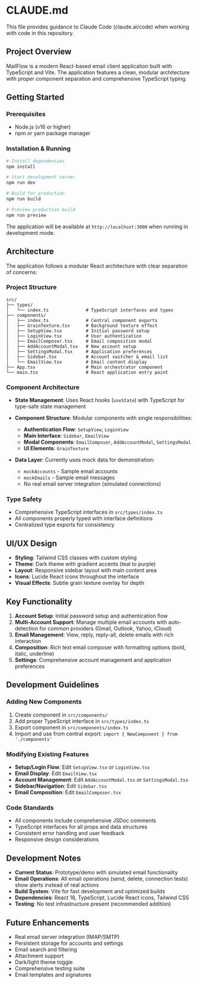# CLAUDE.md

This file provides guidance to Claude Code (claude.ai/code) when working with code in this repository.

## Project Overview

MailFlow is a modern React-based email client application built with TypeScript and Vite. The application features a clean, modular architecture with proper component separation and comprehensive TypeScript typing.

## Getting Started

### Prerequisites
- Node.js (v16 or higher)
- npm or yarn package manager

### Installation & Running
```bash
# Install dependencies
npm install

# Start development server
npm run dev

# Build for production
npm run build

# Preview production build
npm run preview
```

The application will be available at `http://localhost:3000` when running in development mode.

## Architecture

The application follows a modular React architecture with clear separation of concerns:

### Project Structure
```
src/
├── types/
│   └── index.ts              # TypeScript interfaces and types
├── components/
│   ├── index.ts              # Central component exports
│   ├── GrainTexture.tsx      # Background texture effect
│   ├── SetupView.tsx         # Initial password setup
│   ├── LoginView.tsx         # User authentication  
│   ├── EmailComposer.tsx     # Email composition modal
│   ├── AddAccountModal.tsx   # New account setup
│   ├── SettingsModal.tsx     # Application preferences
│   ├── Sidebar.tsx           # Account switcher & email list
│   └── EmailView.tsx         # Email content display
├── App.tsx                   # Main orchestrator component
└── main.tsx                  # React application entry point
```

### Component Architecture

- **State Management**: Uses React hooks (`useState`) with TypeScript for type-safe state management
- **Component Structure**: Modular components with single responsibilities:
  - **Authentication Flow**: `SetupView`, `LoginView`
  - **Main Interface**: `Sidebar`, `EmailView`
  - **Modal Components**: `EmailComposer`, `AddAccountModal`, `SettingsModal`
  - **UI Elements**: `GrainTexture`

- **Data Layer**: Currently uses mock data for demonstration:
  - `mockAccounts` - Sample email accounts
  - `mockEmails` - Sample email messages
  - No real email server integration (simulated connections)

### Type Safety
- Comprehensive TypeScript interfaces in `src/types/index.ts`
- All components properly typed with interface definitions
- Centralized type exports for consistency

## UI/UX Design

- **Styling**: Tailwind CSS classes with custom styling
- **Theme**: Dark theme with gradient accents (teal to purple)
- **Layout**: Responsive sidebar layout with main content area
- **Icons**: Lucide React icons throughout the interface
- **Visual Effects**: Subtle grain texture overlay for depth

## Key Functionality

1. **Account Setup**: Initial password setup and authentication flow
2. **Multi-Account Support**: Manage multiple email accounts with auto-detection for common providers (Gmail, Outlook, Yahoo, iCloud)
3. **Email Management**: View, reply, reply-all, delete emails with rich interaction
4. **Composition**: Rich text email composer with formatting options (bold, italic, underline)
5. **Settings**: Comprehensive account management and application preferences

## Development Guidelines

### Adding New Components
1. Create component in `src/components/`
2. Add proper TypeScript interface in `src/types/index.ts`
3. Export component in `src/components/index.ts`
4. Import and use from central export: `import { NewComponent } from './components'`

### Modifying Existing Features
- **Setup/Login Flow**: Edit `SetupView.tsx` or `LoginView.tsx`
- **Email Display**: Edit `EmailView.tsx`
- **Account Management**: Edit `AddAccountModal.tsx` or `SettingsModal.tsx`
- **Sidebar/Navigation**: Edit `Sidebar.tsx`
- **Email Composition**: Edit `EmailComposer.tsx`

### Code Standards
- All components include comprehensive JSDoc comments
- TypeScript interfaces for all props and data structures
- Consistent error handling and user feedback
- Responsive design considerations

## Development Notes

- **Current Status**: Prototype/demo with simulated email functionality
- **Email Operations**: All email operations (send, delete, connection tests) show alerts instead of real actions
- **Build System**: Vite for fast development and optimized builds
- **Dependencies**: React 18, TypeScript, Lucide React icons, Tailwind CSS
- **Testing**: No test infrastructure present (recommended addition)

## Future Enhancements

- Real email server integration (IMAP/SMTP)
- Persistent storage for accounts and settings
- Email search and filtering
- Attachment support
- Dark/light theme toggle
- Comprehensive testing suite
- Email templates and signatures